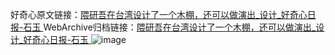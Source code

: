 好奇心原文链接：[隈研吾在台湾设计了一个木棚，还可以做演出_设计_好奇心日报-石玉 ](https://www.qdaily.com/articles/9903.html)
WebArchive归档链接：[隈研吾在台湾设计了一个木棚，还可以做演出_设计_好奇心日报-石玉 ](http://web.archive.org/web/20190623155211/https://www.qdaily.com/articles/9903.html)
![image](http://ww3.sinaimg.cn/large/007d5XDply1g3vh39rzijj30u04m2b29)